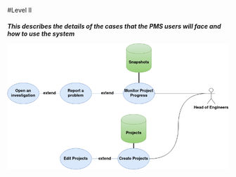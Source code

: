 #Level II
<h5>This describes the details of the cases that the PMS users will face and how to use the system

![](p.png)